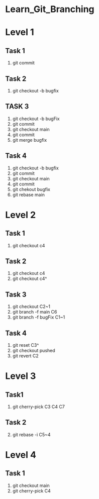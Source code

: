 # Learn_Git_Branching

# Level 1

## Task 1
1. git commit

## Task 2
1. git checkout -b bugfix



## TASK 3
1. git checkout -b bugFix
2. git commit
3. git checkout main
4. git commit
5. git merge bugfix

## Task 4
1. git checkout -b bugfix
2. git commit
3. git checkout main
4. git commit
5. git chekout bugfix
6. git rebase main


# Level 2

## Task 1
1. git checkout c4

## Task 2
1. git checkout c4
2. git checkout c4^

## Task 3
1. git checkout C2~1
2. git branch -f main C6
3. git branch -f bugFix C1~1

## Task 4
1. git reset C3^
2. git checkout pushed
3. git revert C2

# Level 3
## Task1
1. git cherry-pick C3 C4 C7
## Task 2
2. git rebase -i C5~4

# Level 4

## Task 1
1. git checkout main
2. git cherry-pick C4




